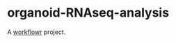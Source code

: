 # organoid-RNAseq-analysis

A [workflowr][] project.

[workflowr]: https://github.com/workflowr/workflowr

